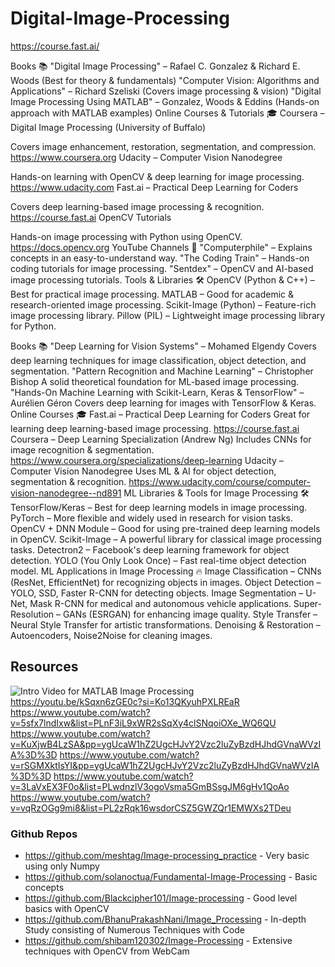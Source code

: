 # Digital-Image-Processing

https://course.fast.ai/

Books 📚
"Digital Image Processing" – Rafael C. Gonzalez & Richard E. Woods (Best for theory & fundamentals)
"Computer Vision: Algorithms and Applications" – Richard Szeliski (Covers image processing & vision)
"Digital Image Processing Using MATLAB" – Gonzalez, Woods & Eddins (Hands-on approach with MATLAB examples)
Online Courses & Tutorials 🎓
Coursera – Digital Image Processing (University of Buffalo)

Covers image enhancement, restoration, segmentation, and compression.
https://www.coursera.org
Udacity – Computer Vision Nanodegree

Hands-on learning with OpenCV & deep learning for image processing.
https://www.udacity.com
Fast.ai – Practical Deep Learning for Coders

Covers deep learning-based image processing & recognition.
https://course.fast.ai
OpenCV Tutorials

Hands-on image processing with Python using OpenCV.
https://docs.opencv.org
YouTube Channels 🎥
"Computerphile" – Explains concepts in an easy-to-understand way.
"The Coding Train" – Hands-on coding tutorials for image processing.
"Sentdex" – OpenCV and AI-based image processing tutorials.
Tools & Libraries 🛠
OpenCV (Python & C++) – Best for practical image processing.
MATLAB – Good for academic & research-oriented image processing.
Scikit-Image (Python) – Feature-rich image processing library.
Pillow (PIL) – Lightweight image processing library for Python.


Books 📚
"Deep Learning for Vision Systems" – Mohamed Elgendy
Covers deep learning techniques for image classification, object detection, and segmentation.
"Pattern Recognition and Machine Learning" – Christopher Bishop
A solid theoretical foundation for ML-based image processing.
"Hands-On Machine Learning with Scikit-Learn, Keras & TensorFlow" – Aurélien Géron
Covers deep learning for images with TensorFlow & Keras.
Online Courses 🎓
Fast.ai – Practical Deep Learning for Coders
Great for learning deep learning-based image processing.
https://course.fast.ai
Coursera – Deep Learning Specialization (Andrew Ng)
Includes CNNs for image recognition & segmentation.
https://www.coursera.org/specializations/deep-learning
Udacity – Computer Vision Nanodegree
Uses ML & AI for object detection, segmentation & recognition.
https://www.udacity.com/course/computer-vision-nanodegree--nd891
ML Libraries & Tools for Image Processing 🛠
TensorFlow/Keras – Best for deep learning models in image processing.
PyTorch – More flexible and widely used in research for vision tasks.
OpenCV + DNN Module – Good for using pre-trained deep learning models in OpenCV.
Scikit-Image – A powerful library for classical image processing tasks.
Detectron2 – Facebook's deep learning framework for object detection.
YOLO (You Only Look Once) – Fast real-time object detection model.
ML Applications in Image Processing 🔥
Image Classification – CNNs (ResNet, EfficientNet) for recognizing objects in images.
Object Detection – YOLO, SSD, Faster R-CNN for detecting objects.
Image Segmentation – U-Net, Mask R-CNN for medical and autonomous vehicle applications.
Super-Resolution – GANs (ESRGAN) for enhancing image quality.
Style Transfer – Neural Style Transfer for artistic transformations.
Denoising & Restoration – Autoencoders, Noise2Noise for cleaning images.



## Resources

![Intro Video for MATLAB Image Processing](https://youtu.be/w658E77PQ4s?si=Hfo5tReD6q27uLKH)
https://youtu.be/kSqxn6zGE0c?si=Ko13QKyuhPXLREaR
https://www.youtube.com/watch?v=5sfx7lndIxw&list=PLnF3iL9xWR2sSqXy4clSNqoiOXe_WQ6QU
https://www.youtube.com/watch?v=KuXjwB4LzSA&pp=ygUcaW1hZ2UgcHJvY2Vzc2luZyBzdHJhdGVnaWVzIA%3D%3D
https://www.youtube.com/watch?v=rSGMXktIsYI&pp=ygUcaW1hZ2UgcHJvY2Vzc2luZyBzdHJhdGVnaWVzIA%3D%3D
https://www.youtube.com/watch?v=3LaVxEX3F0o&list=PLwdnzlV3ogoVsma5GmBSsgJM6gHv1QoAo
https://www.youtube.com/watch?v=vqRzOGg9mi8&list=PL2zRqk16wsdorCSZ5GWZQr1EMWXs2TDeu

### Github Repos
- https://github.com/meshtag/Image-processing_practice - Very basic using only Numpy
- https://github.com/solanoctua/Fundamental-Image-Processing - Basic concepts
- https://github.com/Blackcipher101/Image-processing - Good level basics with OpenCV
- https://github.com/BhanuPrakashNani/Image_Processing - In-depth Study consisting of Numerous Techniques with Code
- https://github.com/shibam120302/Image-Processing - Extensive techniques with OpenCV from WebCam
